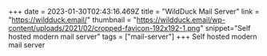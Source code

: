 +++
date = 2023-01-30T02:43:16.469Z
title = "WildDuck Mail Server"
link = "https://wildduck.email/"
thumbnail = "https://wildduck.email/wp-content/uploads/2021/02/cropped-favicon-192x192-1.png"
snippet="Self hosted modern mail server"
tags = ["mail-server"]
+++
Self hosted modern mail server
